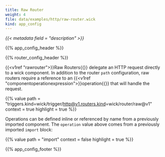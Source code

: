 ```yaml
---
title: Raw Router
weight: 4
file: data/examples/http/raw-router.wick
kind: app_config
---
```


*{{< metadata field = "description" >}}*

{{% app_config_header %}}

{{% router_config_header %}}

{{<v1ref "rawrouter">}}Raw Routers{{</v1ref>}} delegate an HTTP request directly to a wick component. In addition to the router `path` configuration, raw routers require a reference to an {{<v1ref "componentoperationexpression">}}operation{{</v1ref>}} that will handle the request.

{{% value path = "triggers.kind=wick/trigger/http@v1.routers.kind=wick/router/raw@v1" context = true highlight = true %}}

Operations can be defined inline or referenced by name from a previously imported component. The `operation` value above comes from a previously imported `import` block:

{{% value path = "import" context = false highlight = true %}}





{{% app_config_footer %}}